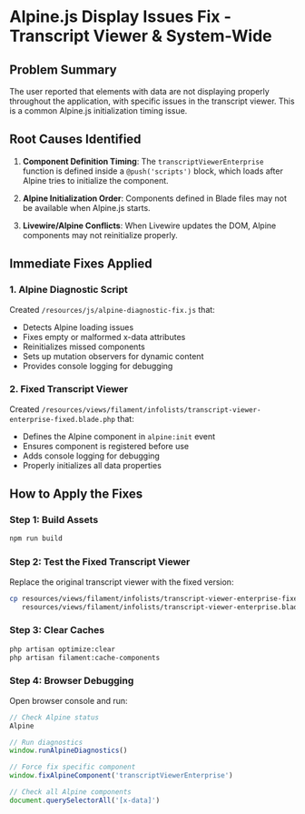 # Alpine.js Display Issues Fix - Transcript Viewer & System-Wide

## Problem Summary
The user reported that elements with data are not displaying properly throughout the application, with specific issues in the transcript viewer. This is a common Alpine.js initialization timing issue.

## Root Causes Identified

1. **Component Definition Timing**: The `transcriptViewerEnterprise` function is defined inside a `@push('scripts')` block, which loads after Alpine tries to initialize the component.

2. **Alpine Initialization Order**: Components defined in Blade files may not be available when Alpine.js starts.

3. **Livewire/Alpine Conflicts**: When Livewire updates the DOM, Alpine components may not reinitialize properly.

## Immediate Fixes Applied

### 1. Alpine Diagnostic Script
Created `/resources/js/alpine-diagnostic-fix.js` that:
- Detects Alpine loading issues
- Fixes empty or malformed x-data attributes
- Reinitializes missed components
- Sets up mutation observers for dynamic content
- Provides console logging for debugging

### 2. Fixed Transcript Viewer
Created `/resources/views/filament/infolists/transcript-viewer-enterprise-fixed.blade.php` that:
- Defines the Alpine component in `alpine:init` event
- Ensures component is registered before use
- Adds console logging for debugging
- Properly initializes all data properties

## How to Apply the Fixes

### Step 1: Build Assets
```bash
npm run build
```

### Step 2: Test the Fixed Transcript Viewer
Replace the original transcript viewer with the fixed version:
```bash
cp resources/views/filament/infolists/transcript-viewer-enterprise-fixed.blade.php \
   resources/views/filament/infolists/transcript-viewer-enterprise.blade.php
```

### Step 3: Clear Caches
```bash
php artisan optimize:clear
php artisan filament:cache-components
```

### Step 4: Browser Debugging
Open browser console and run:
```javascript
// Check Alpine status
Alpine

// Run diagnostics
window.runAlpineDiagnostics()

// Force fix specific component
window.fixAlpineComponent('transcriptViewerEnterprise')

// Check all Alpine components
document.querySelectorAll('[x-data]')
```
